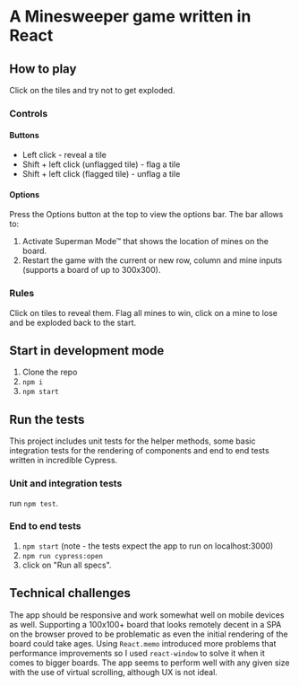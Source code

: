 # A Minesweeper game written in React

## How to play

Click on the tiles and try not to get exploded.

### Controls

#### Buttons

* Left click - reveal a tile
* Shift + left click (unflagged tile) - flag a tile
* Shift + left click (flagged tile) - unflag a tile

#### Options

Press the Options button at the top to view the options bar.
The bar allows to:

1. Activate Superman Mode™ that shows the location of mines on the board.
2. Restart the game with the current or new row, column and mine inputs (supports a board of up to 300x300).

### Rules

Click on tiles to reveal them.
Flag all mines to win, click on a mine to lose and be exploded back to the start.

## Start in development mode

1. Clone the repo
2. `npm i`
3. `npm start`

## Run the tests

This project includes unit tests for the helper methods, some basic integration tests for the rendering of
components and end to end tests written in incredible Cypress.

### Unit and integration tests

run `npm test`.

### End to end tests

1. `npm start` (note - the tests expect the app to run on localhost:3000)
2. `npm run cypress:open`
3. click on "Run all specs".

## Technical challenges

The app should be responsive and work somewhat well on mobile devices as well.
Supporting a 100x100+ board that looks remotely decent in a SPA on the browser proved to be problematic as even the initial rendering
of  the board could take ages.
Using `React.memo` introduced more problems that performance improvements so I used `react-window` to solve it when it comes to bigger boards.
The app seems to perform well with any given size with the use of virtual scrolling, although UX is not ideal.
